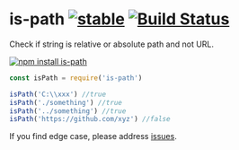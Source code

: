 # is-path  [![stable](https://img.shields.io/badge/stability-stable-brightgreen.svg)](http://github.com/badges/stability-badges) [![Build Status](https://img.shields.io/travis/dfcreative/is-path.svg)](https://travis-ci.org/dfcreative/is-path)

Check if string is relative or absolute path and not URL.

[![npm install is-path](https://nodei.co/npm/is-path.png?mini=true)](https://npmjs.org/package/is-path/)

```js
const isPath = require('is-path')

isPath('C:\\xxx') //true
isPath('./something') //true
isPath('../something') //true
isPath('https://github.com/xyz') //false
```

If you find edge case, please address [issues](https://github.com/dfcreative/is-path/issues).
